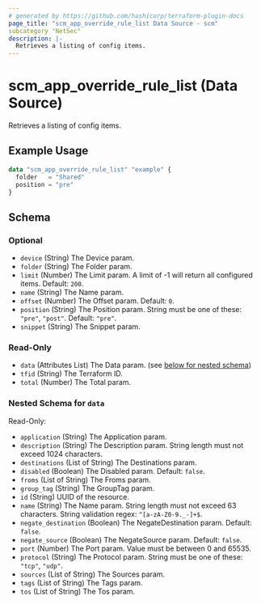 ```yaml
---
# generated by https://github.com/hashicorp/terraform-plugin-docs
page_title: "scm_app_override_rule_list Data Source - scm"
subcategory "NetSec"
description: |-
  Retrieves a listing of config items.
---
```


# scm_app_override_rule_list (Data Source)

Retrieves a listing of config items.

## Example Usage

```terraform
data "scm_app_override_rule_list" "example" {
  folder   = "Shared"
  position = "pre"
}
```

<!-- schema generated by tfplugindocs -->
## Schema

### Optional

- `device` (String) The Device param.
- `folder` (String) The Folder param.
- `limit` (Number) The Limit param. A limit of -1 will return all configured items. Default: `200`.
- `name` (String) The Name param.
- `offset` (Number) The Offset param. Default: `0`.
- `position` (String) The Position param. String must be one of these: `"pre"`, `"post"`. Default: `"pre"`.
- `snippet` (String) The Snippet param.

### Read-Only

- `data` (Attributes List) The Data param. (see [below for nested schema](#nestedatt--data))
- `tfid` (String) The Terraform ID.
- `total` (Number) The Total param.

<a id="nestedatt--data"></a>
### Nested Schema for `data`

Read-Only:

- `application` (String) The Application param.
- `description` (String) The Description param. String length must not exceed 1024 characters.
- `destinations` (List of String) The Destinations param.
- `disabled` (Boolean) The Disabled param. Default: `false`.
- `froms` (List of String) The Froms param.
- `group_tag` (String) The GroupTag param.
- `id` (String) UUID of the resource.
- `name` (String) The Name param. String length must not exceed 63 characters. String validation regex: `^[a-zA-Z0-9._-]+$`.
- `negate_destination` (Boolean) The NegateDestination param. Default: `false`.
- `negate_source` (Boolean) The NegateSource param. Default: `false`.
- `port` (Number) The Port param. Value must be between 0 and 65535.
- `protocol` (String) The Protocol param. String must be one of these: `"tcp"`, `"udp"`.
- `sources` (List of String) The Sources param.
- `tags` (List of String) The Tags param.
- `tos` (List of String) The Tos param.
